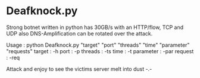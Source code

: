 # Deafknock.py
Strong botnet written in python has 30GB/s with an HTTP/flow, TCP and UDP also DNS-Amplification can be rotated over the attack.

Usage : python Deafknock.py "target" "port" "threads" "time" "parameter" "requests"
target : -h
port : -p 
threads : -ts
time : -t 
parameter : -par
request : -req

Attack and enjoy to see the victims server melt into dust -.-
